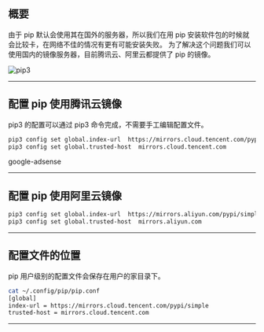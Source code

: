 ## 概要
由于 pip 默认会使用其在国外的服务器，所以我们在用 pip 安装软件包的时候就会比较卡，在网络不佳的情况有更有可能安装失败。 为了解决这个问题我们可以使用国内的镜像服务器，目前腾讯云、阿里云都提供了 pip 的镜像。

![pip3](static/2020-13/pip3.png)

---

## 配置 pip 使用腾讯云镜像
pip3 的配置可以通过 pip3 命令完成，不需要手工编辑配置文件。
```bash
pip3 config set global.index-url  https://mirrors.cloud.tencent.com/pypi/simple
pip3 config set global.trusted-host  mirrors.cloud.tencent.com
```
google-adsense

---

## 配置 pip 使用阿里云镜像
```bash
pip3 config set global.index-url  https://mirrors.aliyun.com/pypi/simple
pip3 config set global.trusted-host  mirrors.aliyun.com
```
---

## 配置文件的位置
pip 用户级别的配置文件会保存在用户的家目录下。
```bash
cat ~/.config/pip/pip.conf
[global]                                                                                         
index-url = https://mirrors.cloud.tencent.com/pypi/simple                                        
trusted-host = mirrors.cloud.tencent.com
```

---


